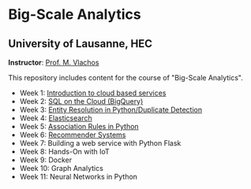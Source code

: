 # Big-Scale Analytics 
## University of Lausanne, HEC

**Instructor**: [Prof. M. Vlachos](https://people.unil.ch/michalisvlachos/)

This repository includes content for the course of "Big-Scale Analytics".

- Week 1: [Introduction to cloud based services](week1)
- Week 2: [SQL on the Cloud (BigQuery)](week2)
- Week 3: [Entity Resolution in Python/Duplicate Detection](week3)
- Week 4: [Elasticsearch](week4)
- Week 5: [Association Rules in Python](week5)
- Week 6: [Recommender Systems](week6)
- Week 7: Building a web service with Python Flask
- Week 8: Hands-On with IoT
- Week 9: Docker
- Week 10: Graph Analytics
- Week 11: Neural Networks in Python
